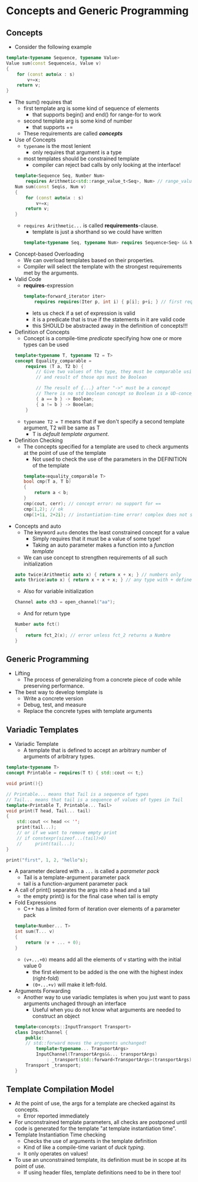 # Concepts and Generic Programming

## Concepts
- Consider the following example
```cpp
template<typename Sequence, typename Value>
Value sum(const Sequence&s, Value v)
{
    for (const auto&x : s)
        v+=x;
    return v;
}
```
- The sum() requires that 
    - first template arg is some kind of sequence of elements
        - that supports begin() and end() for range-for to work
    - second template arg is some kind of number
        - that supports +=
    - These requirements are called ___concepts___
- Use of Concepts
    - `typename` is the most lenient
        - only requires that argument is a type
    - most templates should be constrained template
        - compiler can reject bad calls by only looking at the interface!
    ```cpp
    template<Sequence Seq, Number Num>
        requires Arithmetic<std::range_value_t<Seq>, Num> // range_value_t gives us the element type of Seq
    Num sum(const Seq&s, Num v)
    {
        for (const auto&x : s)
            v+=x;
        return v;
    }
    ```
    - `requires Arithmetic...` is called __requirements__-clause.
        - template<Sequence Seq> is just a shorthand so we could have written
        ```cpp
        template<typename Seq, typename Num> requires Sequence<Seq> && Number<Num>...
        ```
- Concept-based Overloading
    - We can overload templates based on their properties.
    - Compiler will select the template with the strongest requirements met by the arguments.
- Valid Code
    - __requires__-expression 
        ```cpp
        template<forward_iterator iter>
            requires requires(Iter p, int i) { p[i]; p+i; } // first require starts the clause
        ```
        - lets us check if a set of expression is valid
        - it is a predicate that is true if the statements in it are valid code
        - this SHOULD be abstracted away in the definition of concepts!!!
- Definition of Concepts
    - Concept is a compile-time _predicate_ specifying how one or more types can be used
    ```cpp
    template<typename T, typename T2 = T>
    concept Equality_comparable = 
        requires (T a, T2 b) {
            // Give two values of the type, they must be comparable using == and !=
            // and result of those ops must be Boolean

            // The result of {...} after "->" must be a concept
            // There is no std boolean concept so Boolean is a UD-concept
            { a == b } -> Boolean;
            { a != b } -> Booelan;
        }
    ```
    - `typename T2 = T` means that if we don't specify a second template argument, T2 will be same as T
        - T is _default template argument_.
- Definition Checking
    - The concepts specified for a template are used to check arguments at the point of use of the template
        - Not used to check the use of the parameters in the DEFINITION of the template
        ```cpp
        template<equality_comparable T>
        bool cmp(T a, T b)
        {
            return a < b;
        }
        cmp(cout, cerr); // concept error: no support for ==
        cmp(1,2); // ok
        cmp(1+1i, 2+2i); // instantiation-time error! complex does not support <
        ```
- Concepts and auto
    - The keyword `auto` denotes the least constrained concept for a value
        - Simply requires that it must be a value of some type!
        - Taking an auto parameter makes a function into a _function template_
    - We can use concept to strengthen requirements of all such initialization
    ```cpp
    auto twice(Arithmetic auto x) { return x + x; } // numbers only
    auto thrice(auto x) { return x + x + x; } // any type with + defined
    ```
    - Also for variable initialization
    ```cpp
    Channel auto ch3 = open_channel("aa");
    ```
    - And for return type
    ```cpp
    Number auto fct()
    {
        return fct_2(x); // error unless fct_2 returns a Numbre
    }
    ```

## Generic Programming
- Lifting
    - The process of generalizing from a concrete piece of code while preserving performance.
- The best way to develop template is
    - Write a concrete version
    - Debug, test, and measure
    - Replace the concrete types with template arguments

## Variadic Templates
- Variadic Template
    - A template that is defined to accept an arbitrary number of arguments of arbitrary types.
```cpp
template<typename T>
concept Printable = requires(T t) { std::cout << t;}

void print(){} 

// Printable... means that Tail is a sequence of types
// Tail... means that tail is a sequence of values of types in Tail
template<Printable T, Printable... Tail>
void print(T head, Tail... tail)
{
    std::cout << head << ''; 
    print(tail...);
    // or if we want to remove empty print
    // if constexpr(sizeof...(tail)>0)
    //     print(tail...);
}

print("first", 1, 2, "hello"s);
```
- A parameter declared with a `...` is called a _parameter pack_
    - Tail is a template-argument parameter pack
    - tail is a function-argument parameter pack
- A call of print() separates the args into a head and a tail
    - the empty print() is for the final case when tail is empty
- Fold Expressions
    - C++ has a limited form of iteration over elements of a parameter pack
    ```cpp
    template<Number... T>
    int sum(T... v)
    {
        return (v + ... + 0); 
    }
    ```
    - `(v+...+0)` means add all the elements of v starting with the initial value 0 
        - the first element to be added is the one with the highest index (right-fold)
        - `(0+...+v)` will make it left-fold.
- Arguments Forwarding
    - Another way to use variadic templates is when you just want to pass arguments unchaged through an interface
        - Useful when you do not know what arguments are needed to construct an object
    ```cpp
    template<concepts::InputTransport Transport>
    class InputChannel {
        public:
        // std::forward moves the arguments unchanged!
            template<typename... TransportArgs>
            InputChannel(TransportArgs&&... transportArgs)
                : _transport(std::forward<TransportArgs>(transportArgs)...){}
        Transport _transport;
    }
    ```

## Template Compilation Model
- At the point of use, the args for a template are checked against its concepts.
    - Error reported immediately
- For unconstrained template parameters, all checks are postponed until code is generated for the template "at template instantiation time".
- Template Instantiation Time checking
    - Checks the use of arguments in the template definition
    - Kind of like a compile-time variant of _duck typing_.
    - It only operates on values!
- To use an unconstrained template, its definition must be in scope at its point of use.
    - If using header files, template definitions need to be in there too!

